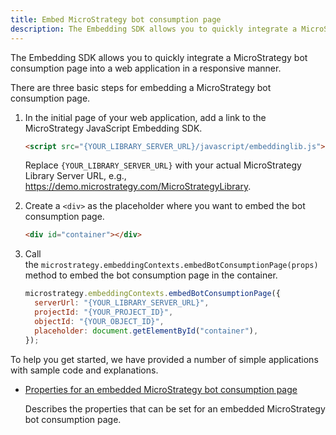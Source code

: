 ```yaml
---
title: Embed MicroStrategy bot consumption page
description: The Embedding SDK allows you to quickly integrate a MicroStrategy bot consumption page into a web application in a responsive manner.
---
```


The Embedding SDK allows you to quickly integrate a MicroStrategy bot consumption page into a web application in a responsive manner.

There are three basic steps for embedding a MicroStrategy bot consumption page.

1. In the initial page of your web application, add a link to the MicroStrategy JavaScript Embedding SDK.

   ```html
   <script src="{YOUR_LIBRARY_SERVER_URL}/javascript/embeddinglib.js"></script>
   ```

   Replace `{YOUR_LIBRARY_SERVER_URL}` with your actual MicroStrategy Library Server URL, e.g., <https://demo.microstrategy.com/MicroStrategyLibrary>.

1. Create a `<div>` as the placeholder where you want to embed the bot consumption page.

   ```html
   <div id="container"></div>
   ```

1. Call the `microstrategy.embeddingContexts.embedBotConsumptionPage(props)` method to embed the bot consumption page in the container.

   ```js
   microstrategy.embeddingContexts.embedBotConsumptionPage({
     serverUrl: "{YOUR_LIBRARY_SERVER_URL}",
     projectId: "{YOUR_PROJECT_ID}",
     objectId: "{YOUR_OBJECT_ID}",
     placeholder: document.getElementById("container"),
   });
   ```

To help you get started, we have provided a number of simple applications with sample code and explanations.

- [Properties for an embedded MicroStrategy bot consumption page](./embed-bot-consumption-properties.md)

  Describes the properties that can be set for an embedded MicroStrategy bot consumption page.
